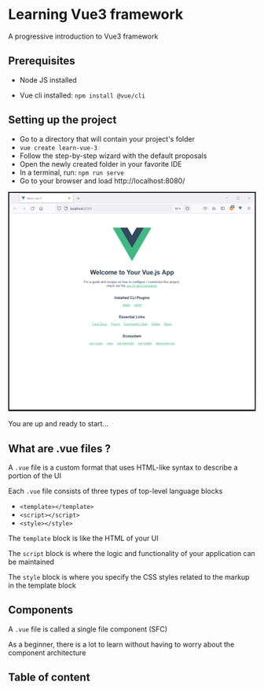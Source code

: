 # Learning Vue3 framework

A progressive introduction to Vue3 framework

## Prerequisites

* Node JS installed

* Vue cli installed: `npm install @vue/cli`

## Setting up the project

* Go to a directory that will contain your project's folder
* `vue create learn-vue-3`
* Follow the step-by-step wizard with the default proposals
* Open the newly created folder in your favorite IDE
* In a terminal, run: `npm run serve`
* Go to your browser and load http://localhost:8080/

![image info](./public/vue_default_page.PNG)

You are up and ready to start...

## What are .vue files ?

A `.vue` file is a custom format that uses HTML-like syntax to describe a portion of 
the UI

Each `.vue` file consists of three types of top-level language blocks
* `<template></template>`
* `<script></script>`
* `<style></style>`

The `template` block is like the HTML of your UI

The `script` block is where the logic and functionality of your application can be 
maintained

The `style` block is where you specify the CSS styles related to the markup in the
template block

## Components

A `.vue` file is called a single file component (SFC)

As a beginner, there is a lot to learn without having to worry about the component
architecture

## Table of content